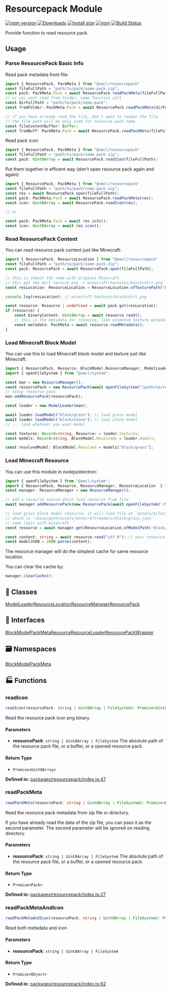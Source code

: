 # Resourcepack Module

[![npm version](https://img.shields.io/npm/v/@xmcl/resourcepack.svg)](https://www.npmjs.com/package/@xmcl/resourcepack)
[![Downloads](https://img.shields.io/npm/dm/@xmcl/resourcepack.svg)](https://npmjs.com/@xmcl/resourcepack)
[![Install size](https://packagephobia.now.sh/badge?p=@xmcl/resourcepack)](https://packagephobia.now.sh/result?p=@xmcl/resourcepack)
[![npm](https://img.shields.io/npm/l/@xmcl/minecraft-launcher-core.svg)](https://github.com/voxelum/minecraft-launcher-core-node/blob/master/LICENSE)
[![Build Status](https://github.com/voxelum/minecraft-launcher-core-node/workflows/Build/badge.svg)](https://github.com/Voxelum/minecraft-launcher-core-node/actions?query=workflow%3ABuild)

Provide function to read resource pack.

## Usage

### Parse ResourcePack Basic Info

Read pack metadata from file:

```ts
import { ResourcePack, PackMeta } from "@xmcl/resourcepack"
const fileFullPath = "path/to/pack/some-pack.zip";
const pack: PackMeta.Pack = await ResourcePack.readPackMeta(fileFullPath);
// or you want read from folder, same function call
const dirFullPath = "path/to/pack/some-pack";
const fromFolder: PackMeta.Pack = await ResourcePack.readPackMeta(dirFullPath);

// if you have already read the file, don't want to reopen the file
// the file path will be only used for resource pack name
const fileContentBuffer: Buffer;
const fromBuff: PackMeta.Pack = await ResourcePack.readPackMeta(fileFullPath, fileContentBuffer);
```

Read pack icon:

```ts
import { ResourcePack, PackMeta } from "@xmcl/resourcepack"
const fileFullPath = "path/to/pack/some-pack.zip";
const pack: Uint8Array = await ResourcePack.readIcon(fileFullPath);
```

Put them together in efficent way (don't open resource pack again and again):

```ts
import { ResourcePack, PackMeta } from "@xmcl/resourcepack"
const fileFullPath = "path/to/pack/some-pack.zip";
const res = await ResourcePack.open(fileFullPath);
const pack: PackMeta.Pack = await ResourcePack.readPackMeta(res);
const icon: Uint8Array = await ResourcePack.readIcon(res);

// or

const pack: PackMeta.Pack = await res.info();
const icon: Uint8Array = await res.icon();
```

### Read ResourcePack Content

You can read resource pack content just like Minecraft:

```ts
import { ResourcePack, ResourceLocation } from "@xmcl/resourcepack"
const fileFullPath = "path/to/pack/some-pack.zip";
const pack: ResourcePack = await ResourcePack.open(fileFullPath);

// this is almost the same with original Minecraft
// this get the dirt texture png -> minecraft:textures/block/dirt.png
const resLocation: ResourceLocation = ResourceLocation.ofTexturePath("block/dirt");

console.log(resLocation); // minecraft:textures/block/dirt.png

const resource: Resource | undefined = await pack.get(resLocation);
if (resource) {
    const binaryContent: Uint8Array = await resource.read();
    // this is the metadata for resource, like animated texture metadata.
    const metadata: PackMeta = await resource.readMetadata();
}
```

### Load Minecraft Block Model

You can use this to load Minecraft block model and texture just like Minecraft.

```ts
import { ResourcePack, Resource, BlockModel,ResourceManager, ModelLoader } from "@xmcl/resourcepack"; 
import { openFileSystem } from "@xmcl/system";

const man = new ResourceManager();
const resourcePack = new ResourcePack(await openFileSystem("/path/to/resource-pack.zip"));
// setup resource pack
man.addResourcePack(resourcePack);

const loader = new ModelLoader(man);

await loader.loadModel("block/grass"); // load grass model
await loader.loadModel("block/stone"); // load stone model
// ... load whatever you want model

const textures: Record<string, Resource> = loader.textures;
const models: Record<string, BlockModel.Resolved> = loader.models;

const resolvedModel: BlockModel.Resolved = models["block/grass"];
```

### Load Minecraft Resource

You can use this module in nodejs/electron:

```ts
import { openFileSystem } from "@xmcl/system"; 
import { ResourcePack, Resource, ResourceManager, ResourceLocation  } from "@xmcl/resourcepack"; 
const manager: ResourceManager = new ResourceManager();

// add a resource source which load resource from file
await manager.addResourcePack(new ResourcePack(await openFileSystem('/base/path')));

// load grass block model resource; it will load file at `assets/${location.domain}/${location.path}`
// which is '/base/path/assets/minecraft/models/block/grass.json'
// same logic with minecraft
const resource = await manager.get(ResourceLocation.ofModelPath('block/grass'));

const content: string = await resource.read("utf-8"); // your resource content
const modelJSON = JSON.parse(content);
```

The resource manager will do the simplest cache for same resource location.

You can clear the cache by:

```ts
manager.clearCache();
```

## 🧾 Classes

<div class="definition-grid class"><a href="resourcepack/ModelLoader">ModelLoader</a><a href="resourcepack/ResourceLocation">ResourceLocation</a><a href="resourcepack/ResourceManager">ResourceManager</a><a href="resourcepack/ResourcePack">ResourcePack</a></div>

## 🤝 Interfaces

<div class="definition-grid interface"><a href="resourcepack/BlockModel">BlockModel</a><a href="resourcepack/PackMeta">PackMeta</a><a href="resourcepack/Resource">Resource</a><a href="resourcepack/ResourceLoader">ResourceLoader</a><a href="resourcepack/ResourcePackWrapper">ResourcePackWrapper</a></div>

## 🗃️ Namespaces

<div class="definition-grid namespace"><a href="resourcepack/BlockModel-1">BlockModel</a><a href="resourcepack/PackMeta-1">PackMeta</a></div>

## 🏭 Functions

### readIcon

```ts
readIcon(resourcePack: string | Uint8Array | FileSystem): Promise<Uint8Array>
```
Read the resource pack icon png binary.
#### Parameters

- **resourcePack**: `string | Uint8Array | FileSystem`
The absolute path of the resource pack file, or a buffer, or a opened resource pack.
#### Return Type

- `Promise<Uint8Array>`

<p style="font-size: 14px; color: var(--vp-c-text-2)">
<strong>Defined in:</strong> <a href="https://github.com/voxelum/minecraft-launcher-core-node/blob/master/packages/resourcepack/index.ts#L47" target="_blank" rel="noreferrer">packages/resourcepack/index.ts:47</a>
</p>


### readPackMeta

```ts
readPackMeta(resourcePack: string | Uint8Array | FileSystem): Promise<Pack>
```
Read the resource pack metadata from zip file or directory.

If you have already read the data of the zip file, you can pass it as the second parameter. The second parameter will be ignored on reading directory.
#### Parameters

- **resourcePack**: `string | Uint8Array | FileSystem`
The absolute path of the resource pack file, or a buffer, or a opened resource pack.
#### Return Type

- `Promise<Pack>`

<p style="font-size: 14px; color: var(--vp-c-text-2)">
<strong>Defined in:</strong> <a href="https://github.com/voxelum/minecraft-launcher-core-node/blob/master/packages/resourcepack/index.ts#L27" target="_blank" rel="noreferrer">packages/resourcepack/index.ts:27</a>
</p>


### readPackMetaAndIcon

```ts
readPackMetaAndIcon(resourcePack: string | Uint8Array | FileSystem): Promise<Object>
```
Read both metadata and icon
#### Parameters

- **resourcePack**: `string | Uint8Array | FileSystem`
#### Return Type

- `Promise<Object>`

<p style="font-size: 14px; color: var(--vp-c-text-2)">
<strong>Defined in:</strong> <a href="https://github.com/voxelum/minecraft-launcher-core-node/blob/master/packages/resourcepack/index.ts#L62" target="_blank" rel="noreferrer">packages/resourcepack/index.ts:62</a>
</p>



